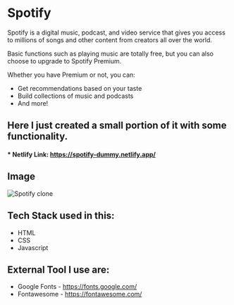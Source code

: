 
# Spotify

Spotify is a digital music, podcast, and video service that gives you access to millions of songs and other content from creators all over the world.

Basic functions such as playing music are totally free, but you can also choose to upgrade to Spotify Premium.

Whether you have Premium or not, you can:

* Get recommendations based on your taste
* Build collections of music and podcasts
* And more!


## Here I just created a small portion of it with some functionality.


#### * Netlify Link: https://spotify-dummy.netlify.app/
## Image

![Spotify clone](https://user-images.githubusercontent.com/99549985/156199174-46070251-14e9-428e-a4dd-f65c49a6b2ee.PNG)


## Tech Stack used in this:

* HTML
* CSS
* Javascript

## External Tool I use are:

* Google Fonts - https://fonts.google.com/
* Fontawesome - https://fontawesome.com/